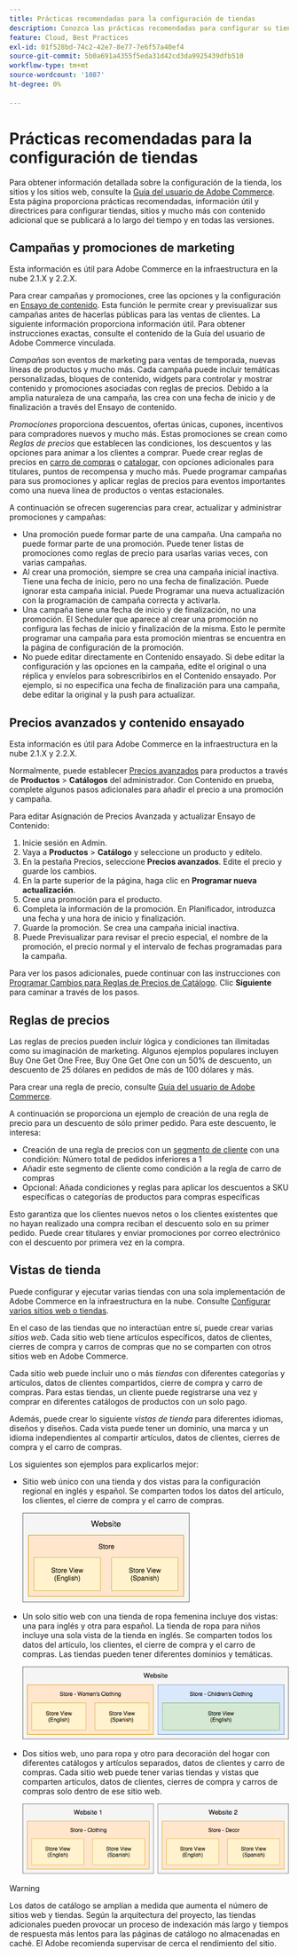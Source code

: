 ```yaml
---
title: Prácticas recomendadas para la configuración de tiendas
description: Conozca las prácticas recomendadas para configurar su tienda en Adobe Commerce en la infraestructura en la nube.
feature: Cloud, Best Practices
exl-id: 01f528bd-74c2-42e7-8e77-7e6f57a40ef4
source-git-commit: 5b0a691a4355f5eda31d42cd3da9925439dfb510
workflow-type: tm+mt
source-wordcount: '1087'
ht-degree: 0%

---
```


# Prácticas recomendadas para la configuración de tiendas

Para obtener información detallada sobre la configuración de la tienda, los sitios y los sitios web, consulte la [Guía del usuario de Adobe Commerce](https://experienceleague.adobe.com/docs/commerce-admin/user-guides/home.html). Esta página proporciona prácticas recomendadas, información útil y directrices para configurar tiendas, sitios y mucho más con contenido adicional que se publicará a lo largo del tiempo y en todas las versiones.

## Campañas y promociones de marketing

Esta información es útil para Adobe Commerce en la infraestructura en la nube 2.1.X y 2.2.X.

Para crear campañas y promociones, cree las opciones y la configuración en [Ensayo de contenido](https://experienceleague.adobe.com/docs/commerce-admin/content-design/staging/content-staging.html). Esta función le permite crear y previsualizar sus campañas antes de hacerlas públicas para las ventas de clientes. La siguiente información proporciona información útil. Para obtener instrucciones exactas, consulte el contenido de la Guía del usuario de Adobe Commerce vinculada.

_Campañas_ son eventos de marketing para ventas de temporada, nuevas líneas de productos y mucho más. Cada campaña puede incluir temáticas personalizadas, bloques de contenido, widgets para controlar y mostrar contenido y promociones asociadas con reglas de precios. Debido a la amplia naturaleza de una campaña, las crea con una fecha de inicio y de finalización a través del Ensayo de contenido.

_Promociones_ proporciona descuentos, ofertas únicas, cupones, incentivos para compradores nuevos y mucho más. Estas promociones se crean como _Reglas de precios_ que establecen las condiciones, los descuentos y las opciones para animar a los clientes a comprar. Puede crear reglas de precios en [carro de compras](https://experienceleague.adobe.com/docs/commerce-admin/marketing/promotions/cart-rules/price-rules-cart.html) o [catalogar](https://experienceleague.adobe.com/docs/commerce-admin/marketing/promotions/catalog-rules/price-rules-catalog.html), con opciones adicionales para titulares, puntos de recompensa y mucho más. Puede programar campañas para sus promociones y aplicar reglas de precios para eventos importantes como una nueva línea de productos o ventas estacionales.

A continuación se ofrecen sugerencias para crear, actualizar y administrar promociones y campañas:

* Una promoción puede formar parte de una campaña. Una campaña no puede formar parte de una promoción. Puede tener listas de promociones como reglas de precio para usarlas varias veces, con varias campañas.
* Al crear una promoción, siempre se crea una campaña inicial inactiva. Tiene una fecha de inicio, pero no una fecha de finalización. Puede ignorar esta campaña inicial. Puede Programar una nueva actualización con la programación de campaña correcta y activarla.
* Una campaña tiene una fecha de inicio y de finalización, no una promoción. El Scheduler que aparece al crear una promoción no configura las fechas de inicio y finalización de la misma. Esto le permite programar una campaña para esta promoción mientras se encuentra en la página de configuración de la promoción.
* No puede editar directamente en Contenido ensayado. Si debe editar la configuración y las opciones en la campaña, edite el original o una réplica y envíelos para sobrescribirlos en el Contenido ensayado. Por ejemplo, si no especifica una fecha de finalización para una campaña, debe editar la original y la push para actualizar.

## Precios avanzados y contenido ensayado

Esta información es útil para Adobe Commerce en la infraestructura en la nube 2.1.X y 2.2.X.

Normalmente, puede establecer [Precios avanzados](https://experienceleague.adobe.com/docs/commerce-admin/catalog/products/pricing/pricing-advanced.html) para productos a través de **Productos** > **Catálogos** del administrador. Con Contenido en prueba, complete algunos pasos adicionales para añadir el precio a una promoción y campaña.

Para editar Asignación de Precios Avanzada y actualizar Ensayo de Contenido:

1. Inicie sesión en Admin.
1. Vaya a **Productos** > **Catálogo** y seleccione un producto y edítelo.
1. En la pestaña Precios, seleccione **Precios avanzados**. Edite el precio y guarde los cambios.
1. En la parte superior de la página, haga clic en **Programar nueva actualización**.
1. Cree una promoción para el producto.
1. Completa la información de la promoción. En Planificador, introduzca una fecha y una hora de inicio y finalización.
1. Guarde la promoción. Se crea una campaña inicial inactiva.
1. Puede Previsualizar para revisar el precio especial, el nombre de la promoción, el precio normal y el intervalo de fechas programadas para la campaña.

Para ver los pasos adicionales, puede continuar con las instrucciones con [Programar Cambios para Reglas de Precios de Catálogo](https://experienceleague.adobe.com/docs/commerce-admin/marketing/promotions/catalog-rules/price-rule-catalog-scheduled-changes.html). Clic **Siguiente** para caminar a través de los pasos.

## Reglas de precios

Las reglas de precios pueden incluir lógica y condiciones tan ilimitadas como su imaginación de marketing. Algunos ejemplos populares incluyen Buy One Get One Free, Buy One Get One con un 50% de descuento, un descuento de 25 dólares en pedidos de más de 100 dólares y más.

Para crear una regla de precio, consulte [Guía del usuario de Adobe Commerce](https://experienceleague.adobe.com/docs/commerce-admin/marketing/promotions/catalog-rules/price-rules-catalog-create.html).

A continuación se proporciona un ejemplo de creación de una regla de precio para un descuento de sólo primer pedido. Para este descuento, le interesa:

* Creación de una regla de precios con un [segmento de cliente](https://docs.magento.com/user-guide/marketing/customer-segment-price-rule.html) con una condición: Número total de pedidos inferiores a 1
* Añadir este segmento de cliente como condición a la regla de carro de compras
* Opcional: Añada condiciones y reglas para aplicar los descuentos a SKU específicas o categorías de productos para compras específicas

Esto garantiza que los clientes nuevos netos o los clientes existentes que no hayan realizado una compra reciban el descuento solo en su primer pedido. Puede crear titulares y enviar promociones por correo electrónico con el descuento por primera vez en la compra.

## Vistas de tienda

Puede configurar y ejecutar varias tiendas con una sola implementación de Adobe Commerce en la infraestructura en la nube. Consulte [Configurar varios sitios web o tiendas](multiple-sites.md).

En el caso de las tiendas que no interactúan entre sí, puede crear varias _sitios web_. Cada sitio web tiene artículos específicos, datos de clientes, cierres de compra y carros de compras que no se comparten con otros sitios web en Adobe Commerce.

Cada sitio web puede incluir uno o más _tiendas_ con diferentes categorías y artículos, datos de clientes compartidos, cierre de compra y carro de compras. Para estas tiendas, un cliente puede registrarse una vez y comprar en diferentes catálogos de productos con un solo pago.

Además, puede crear lo siguiente _vistas de tienda_ para diferentes idiomas, diseños y diseños. Cada vista puede tener un dominio, una marca y un idioma independientes al compartir artículos, datos de clientes, cierres de compra y el carro de compras.

Los siguientes son ejemplos para explicarlos mejor:

* Sitio web único con una tienda y dos vistas para la configuración regional en inglés y español. Se comparten todos los datos del artículo, los clientes, el cierre de compra y el carro de compras.

  ![Almacenar ejemplo 1](../../assets/example-store1.png)

* Un solo sitio web con una tienda de ropa femenina incluye dos vistas: una para inglés y otra para español. La tienda de ropa para niños incluye una sola vista de la tienda en inglés. Se comparten todos los datos del artículo, los clientes, el cierre de compra y el carro de compras. Las tiendas pueden tener diferentes dominios y temáticas.

  ![Almacenar ejemplo 2](../../assets/example-store2.png)

* Dos sitios web, uno para ropa y otro para decoración del hogar con diferentes catálogos y artículos separados, datos de clientes y carro de compras. Cada sitio web puede tener varias tiendas y vistas que comparten artículos, datos de clientes, cierres de compra y carros de compras solo dentro de ese sitio web.

  ![Almacenar ejemplo 3](../../assets/example-store3.png)

>[!WARNING]
>
>Los datos de catálogo se amplían a medida que aumenta el número de sitios web y tiendas. Según la arquitectura del proyecto, las tiendas adicionales pueden provocar un proceso de indexación más largo y tiempos de respuesta más lentos para las páginas de catálogo no almacenadas en caché. El Adobe recomienda supervisar de cerca el rendimiento del sitio.
